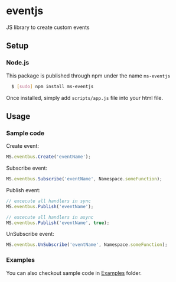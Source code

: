 # eventjs
JS library to create custom events

## Setup

### Node.js
This package is published through npm under the name ```ms-eventjs``` 
``` bash
  $ [sudo] npm install ms-eventjs
```
Once installed, simply add ```scripts/app.js``` file into your html file.

## Usage

### Sample code 
Create event: 
``` js
MS.eventbus.Create('eventName');
```

Subscribe event: 
``` js
MS.eventbus.Subscribe('eventName', Namespace.someFunction);
```

Publish event: 
``` js
// excecute all handlers in sync 
MS.eventbus.Publish('eventName');

// excecute all handlers in async 
MS.eventbus.Publish('eventName', true);

```

UnSubscribe event: 
``` js
MS.eventbus.UnSubscribe('eventName', Namespace.someFunction);
```

### Examples
You can also checkout sample code in [Examples](Examples) folder.
